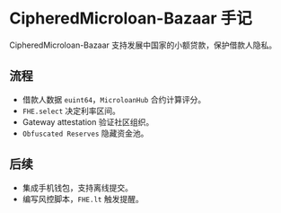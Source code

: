 # CipheredMicroloan-Bazaar 手记

CipheredMicroloan-Bazaar 支持发展中国家的小额贷款，保护借款人隐私。

## 流程
- 借款人数据 `euint64`，`MicroloanHub` 合约计算评分。
- `FHE.select` 决定利率区间。
- Gateway attestation 验证社区组织。
- `Obfuscated Reserves` 隐藏资金池。

## 后续
- 集成手机钱包，支持离线提交。
- 编写风控脚本，`FHE.lt` 触发提醒。
